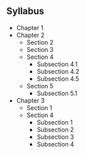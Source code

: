 ## Syllabus

- Chapter 1
- Chapter 2
  - Section 2
  - Section 3
  - Section 4
    - Subsection 4.1
    - Subsection 4.2
    - Subsection 4.5
  - Section 5
    - Subsection 5.1
- Chapter 3
  - Section 1
  - Section 4
    - Subsection 1
    - Subsection 2
    - Subsection 3
    - Subsection 4
